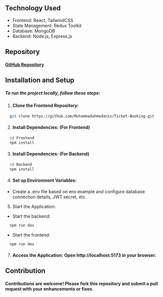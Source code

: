 ## Technology Used

- Frontend: React, TailwindCSS
- State Management: Redux Toolkit
- Database: MongoDB
- Backend: Node.js, Express.js

## Repository

#### [GitHub Repository](https://github.com/Muhammadahmedanis/Ticket-Booking)

## Installation and Setup

##### To run the project locally, follow these steps:

  1. #### Clone the Frontend Repository:
```bash
  git clone https://github.com/Muhammadahmedanis/Ticket-Booking.git
```
 
 2. #### Install Dependencies: (For Frontend)
```bash
  cd Frontend
  npm install
```

 3. #### Install Dependencies: (For Backend)
```bash
  cd Backend
  npm install
```

 4. #### Set up Environment Variables:
- Create a .env file based on env.example and configure database connection details, JWT secret, etc.

 5. Start the Application:
  - Start the backend:
```bash
  npm run dev
```
  - Start the frontend:
```bash
  npm run dev
```

 7. #### Access the Application: Open http://localhost:5173 in your browser.

## Contribution

#### Contributions are welcome! Please fork this repository and submit a pull request with your enhancements or fixes.
